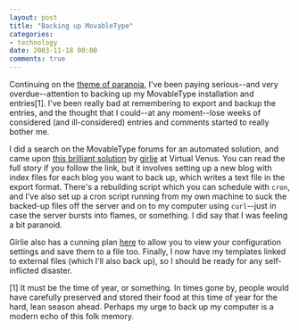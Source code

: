 ```yaml
---
layout: post
title: "Backing up MovableType"
categories:
- technology
date: 2003-11-18 00:00
comments: true
---
```


<p>Continuing on the <a href="http://www.rousette.org.uk/mt-static/blog/archives/000512.html">theme of paranoia</a>, I've been paying serious--and very overdue--attention to backing up my MovableType installation and entries[1]. I've been really bad at remembering to export and backup the entries, and the thought that I could--at any moment--lose weeks of considered (and ill-considered) entries and comments started to really bother me.</p>

<p>I did a search on the MovableType forums for an automated solution, and came upon <a href="http://www.virtualvenus.org/archives/0309/create_an_export_blog.php">this brilliant solution</a> by <a href="http://www.thegirliematters.com/">girlie</a> at Virtual Venus. You can read the full story if you follow the link, but it involves setting up a new blog with index files for each blog you want to back up, which writes a text file in the export format. There's a rebuilding script which you can schedule with <code>cron</code>, and I've also set up a cron script running from my own machine to suck the backed-up files off the server and on to my computer using <code>curl</code>--just in case the server bursts into flames, or something. I did say that I was feeling a bit paranoid.</p>

<p>Girlie also has a cunning plan <a href="http://www.thegirliematters.com/tips/archives/0309/configuration_listing_with_php_and_mysql.php">here</a> to allow you to view your configuration settings and save them to a file too. Finally, I now have my templates linked to external files (which I'll also back up), so I should be ready for any self-inflicted disaster.</p>

<p>[1] It must be the time of year, or something. In times gone by, people would have carefully preserved and stored their food at this time of year for the hard, lean season ahead. Perhaps my urge to back up my computer is a modern echo of this folk memory.</p>


